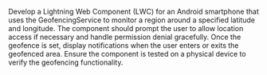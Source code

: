 Develop a Lightning Web Component (LWC) for an Android smartphone that uses the GeofencingService to monitor a region around a specified latitude and longitude. The component should prompt the user to allow location access if necessary and handle permission denial gracefully. Once the geofence is set, display notifications when the user enters or exits the geofenced area. Ensure the component is tested on a physical device to verify the geofencing functionality.

